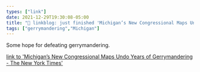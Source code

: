 ```yaml
---
types: ["link"]
date: 2021-12-29T19:30:08-05:00
title: "🔗 linkblog: just finished 'Michigan’s New Congressional Maps Undo Years of Gerrymandering - The New York Times'"
tags: ["gerrymandering","Michigan"]
---
```

Some hope for defeating gerrymandering.
 
[link to 'Michigan’s New Congressional Maps Undo Years of Gerrymandering - The New York Times'](https://www.nytimes.com/2021/12/29/us/politics/michigan-congressional-maps.html)
